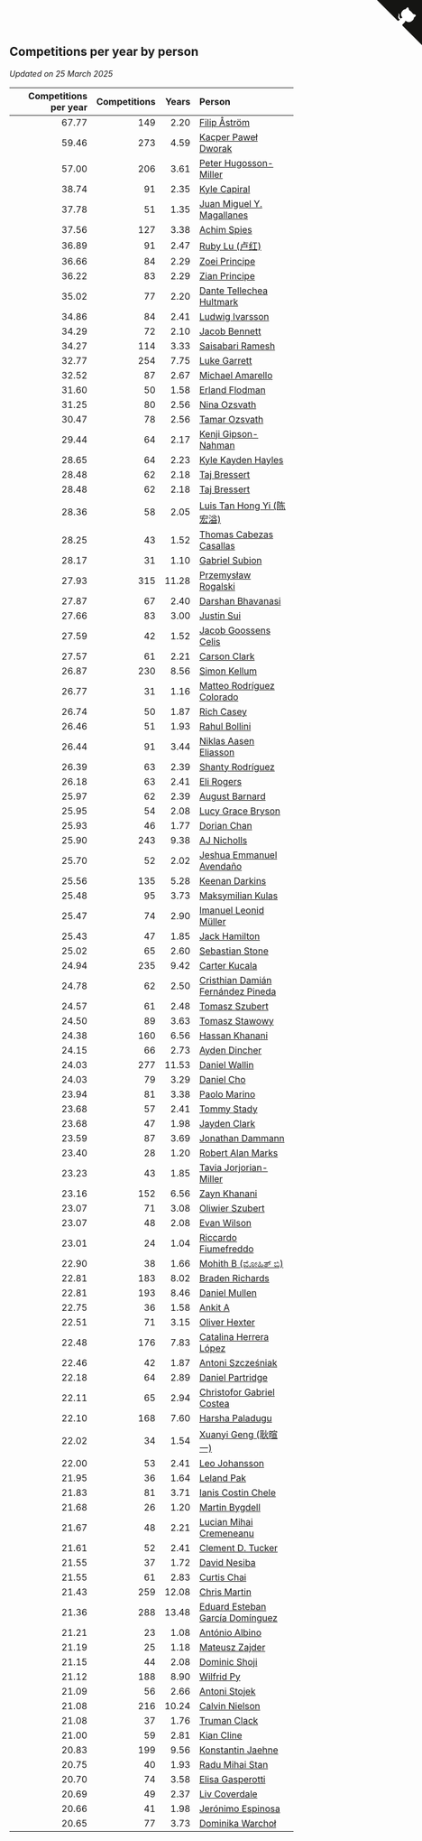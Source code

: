 ## Competitions per year by person

*Updated on 25 March 2025*

| Competitions per year | Competitions | Years | Person |
| ---: | ---: | ---: | :--- |
| 67.77 | 149 | 2.20 | [Filip Åström](https://www.worldcubeassociation.org/persons/2023ASTR01) |
| 59.46 | 273 | 4.59 | [Kacper Paweł Dworak](https://www.worldcubeassociation.org/persons/2020DWOR01) |
| 57.00 | 206 | 3.61 | [Peter Hugosson-Miller](https://www.worldcubeassociation.org/persons/2021HUGO01) |
| 38.74 | 91 | 2.35 | [Kyle Capiral](https://www.worldcubeassociation.org/persons/2022CAPI02) |
| 37.78 | 51 | 1.35 | [Juan Miguel Y. Magallanes](https://www.worldcubeassociation.org/persons/2023MAGA09) |
| 37.56 | 127 | 3.38 | [Achim Spies](https://www.worldcubeassociation.org/persons/2021SPIE01) |
| 36.89 | 91 | 2.47 | [Ruby Lu (卢红)](https://www.worldcubeassociation.org/persons/2022LURU01) |
| 36.66 | 84 | 2.29 | [Zoei Principe](https://www.worldcubeassociation.org/persons/2022PRIN09) |
| 36.22 | 83 | 2.29 | [Zian Principe](https://www.worldcubeassociation.org/persons/2022PRIN08) |
| 35.02 | 77 | 2.20 | [Dante Tellechea Hultmark](https://www.worldcubeassociation.org/persons/2023HULT01) |
| 34.86 | 84 | 2.41 | [Ludwig Ivarsson](https://www.worldcubeassociation.org/persons/2022IVAR01) |
| 34.29 | 72 | 2.10 | [Jacob Bennett](https://www.worldcubeassociation.org/persons/2023BENN04) |
| 34.27 | 114 | 3.33 | [Saisabari Ramesh](https://www.worldcubeassociation.org/persons/2021RAME01) |
| 32.77 | 254 | 7.75 | [Luke Garrett](https://www.worldcubeassociation.org/persons/2017GARR05) |
| 32.52 | 87 | 2.67 | [Michael Amarello](https://www.worldcubeassociation.org/persons/2022AMAR09) |
| 31.60 | 50 | 1.58 | [Erland Flodman](https://www.worldcubeassociation.org/persons/2023FLOD01) |
| 31.25 | 80 | 2.56 | [Nina Ozsvath](https://www.worldcubeassociation.org/persons/2022OZSV03) |
| 30.47 | 78 | 2.56 | [Tamar Ozsvath](https://www.worldcubeassociation.org/persons/2022OZSV04) |
| 29.44 | 64 | 2.17 | [Kenji Gipson-Nahman](https://www.worldcubeassociation.org/persons/2023GIPS01) |
| 28.65 | 64 | 2.23 | [Kyle Kayden Hayles](https://www.worldcubeassociation.org/persons/2022HAYL02) |
| 28.48 | 62 | 2.18 | [Taj Bressert](https://www.worldcubeassociation.org/persons/2023BRES01) |
| 28.48 | 62 | 2.18 | [Taj Bressert](https://www.worldcubeassociation.org/persons/2023BRES01) |
| 28.36 | 58 | 2.05 | [Luis Tan Hong Yi (陈宏溢)](https://www.worldcubeassociation.org/persons/2023YILU01) |
| 28.25 | 43 | 1.52 | [Thomas Cabezas Casallas](https://www.worldcubeassociation.org/persons/2023CASA08) |
| 28.17 | 31 | 1.10 | [Gabriel Subion](https://www.worldcubeassociation.org/persons/2024SUBI01) |
| 27.93 | 315 | 11.28 | [Przemysław Rogalski](https://www.worldcubeassociation.org/persons/2013ROGA02) |
| 27.87 | 67 | 2.40 | [Darshan Bhavanasi](https://www.worldcubeassociation.org/persons/2022BHAV01) |
| 27.66 | 83 | 3.00 | [Justin Sui](https://www.worldcubeassociation.org/persons/2022SUIJ01) |
| 27.59 | 42 | 1.52 | [Jacob Goossens Celis](https://www.worldcubeassociation.org/persons/2023CELI06) |
| 27.57 | 61 | 2.21 | [Carson Clark](https://www.worldcubeassociation.org/persons/2023CLAR02) |
| 26.87 | 230 | 8.56 | [Simon Kellum](https://www.worldcubeassociation.org/persons/2016KELL12) |
| 26.77 | 31 | 1.16 | [Matteo Rodríguez Colorado](https://www.worldcubeassociation.org/persons/2024COLO04) |
| 26.74 | 50 | 1.87 | [Rich Casey](https://www.worldcubeassociation.org/persons/2023CASE06) |
| 26.46 | 51 | 1.93 | [Rahul Bollini](https://www.worldcubeassociation.org/persons/2023BOLL01) |
| 26.44 | 91 | 3.44 | [Niklas Aasen Eliasson](https://www.worldcubeassociation.org/persons/2021ELIA01) |
| 26.39 | 63 | 2.39 | [Shanty Rodríguez](https://www.worldcubeassociation.org/persons/2022CUBI01) |
| 26.18 | 63 | 2.41 | [Eli Rogers](https://www.worldcubeassociation.org/persons/2022ROGE05) |
| 25.97 | 62 | 2.39 | [August Barnard](https://www.worldcubeassociation.org/persons/2022BARN21) |
| 25.95 | 54 | 2.08 | [Lucy Grace Bryson](https://www.worldcubeassociation.org/persons/2023BRYS01) |
| 25.93 | 46 | 1.77 | [Dorian Chan](https://www.worldcubeassociation.org/persons/2023DORI01) |
| 25.90 | 243 | 9.38 | [AJ Nicholls](https://www.worldcubeassociation.org/persons/2015NICH04) |
| 25.70 | 52 | 2.02 | [Jeshua Emmanuel Avendaño](https://www.worldcubeassociation.org/persons/2023AVEN01) |
| 25.56 | 135 | 5.28 | [Keenan Darkins](https://www.worldcubeassociation.org/persons/2019DARK02) |
| 25.48 | 95 | 3.73 | [Maksymilian Kulas](https://www.worldcubeassociation.org/persons/2021KULA02) |
| 25.47 | 74 | 2.90 | [Imanuel Leonid Müller](https://www.worldcubeassociation.org/persons/2022MULL02) |
| 25.43 | 47 | 1.85 | [Jack Hamilton](https://www.worldcubeassociation.org/persons/2023HAMI08) |
| 25.02 | 65 | 2.60 | [Sebastian Stone](https://www.worldcubeassociation.org/persons/2022STON09) |
| 24.94 | 235 | 9.42 | [Carter Kucala](https://www.worldcubeassociation.org/persons/2015KUCA01) |
| 24.78 | 62 | 2.50 | [Cristhian Damián Fernández Pineda](https://www.worldcubeassociation.org/persons/2022PINE05) |
| 24.57 | 61 | 2.48 | [Tomasz Szubert](https://www.worldcubeassociation.org/persons/2022SZUB02) |
| 24.50 | 89 | 3.63 | [Tomasz Stawowy](https://www.worldcubeassociation.org/persons/2021STAW01) |
| 24.38 | 160 | 6.56 | [Hassan Khanani](https://www.worldcubeassociation.org/persons/2018KHAN26) |
| 24.15 | 66 | 2.73 | [Ayden Dincher](https://www.worldcubeassociation.org/persons/2022DINC01) |
| 24.03 | 277 | 11.53 | [Daniel Wallin](https://www.worldcubeassociation.org/persons/2013WALL03) |
| 24.03 | 79 | 3.29 | [Daniel Cho](https://www.worldcubeassociation.org/persons/2021CHOD01) |
| 23.94 | 81 | 3.38 | [Paolo Marino](https://www.worldcubeassociation.org/persons/2021MARI04) |
| 23.68 | 57 | 2.41 | [Tommy Stady](https://www.worldcubeassociation.org/persons/2022STAD01) |
| 23.68 | 47 | 1.98 | [Jayden Clark](https://www.worldcubeassociation.org/persons/2023CLAR13) |
| 23.59 | 87 | 3.69 | [Jonathan Dammann](https://www.worldcubeassociation.org/persons/2021DAMM01) |
| 23.40 | 28 | 1.20 | [Robert Alan Marks](https://www.worldcubeassociation.org/persons/2024MARK03) |
| 23.23 | 43 | 1.85 | [Tavia Jorjorian-Miller](https://www.worldcubeassociation.org/persons/2023JORJ01) |
| 23.16 | 152 | 6.56 | [Zayn Khanani](https://www.worldcubeassociation.org/persons/2018KHAN28) |
| 23.07 | 71 | 3.08 | [Oliwier Szubert](https://www.worldcubeassociation.org/persons/2022SZUB01) |
| 23.07 | 48 | 2.08 | [Evan Wilson](https://www.worldcubeassociation.org/persons/2023WILS11) |
| 23.01 | 24 | 1.04 | [Riccardo Fiumefreddo](https://www.worldcubeassociation.org/persons/2024RICC01) |
| 22.90 | 38 | 1.66 | [Mohith B (ಮೋಹಿತ್ ಬಿ)](https://www.worldcubeassociation.org/persons/2023BMOH01) |
| 22.81 | 183 | 8.02 | [Braden Richards](https://www.worldcubeassociation.org/persons/2017RICH02) |
| 22.81 | 193 | 8.46 | [Daniel Mullen](https://www.worldcubeassociation.org/persons/2016MULL04) |
| 22.75 | 36 | 1.58 | [Ankit A](https://www.worldcubeassociation.org/persons/2023AANK01) |
| 22.51 | 71 | 3.15 | [Oliver Hexter](https://www.worldcubeassociation.org/persons/2022HEXT01) |
| 22.48 | 176 | 7.83 | [Catalina Herrera López](https://www.worldcubeassociation.org/persons/2017LOPE31) |
| 22.46 | 42 | 1.87 | [Antoni Szcześniak](https://www.worldcubeassociation.org/persons/2023SZCZ04) |
| 22.18 | 64 | 2.89 | [Daniel Partridge](https://www.worldcubeassociation.org/persons/2022PART02) |
| 22.11 | 65 | 2.94 | [Christofor Gabriel Costea](https://www.worldcubeassociation.org/persons/2022COST03) |
| 22.10 | 168 | 7.60 | [Harsha Paladugu](https://www.worldcubeassociation.org/persons/2017PALA08) |
| 22.02 | 34 | 1.54 | [Xuanyi Geng (耿暄一)](https://www.worldcubeassociation.org/persons/2023GENG02) |
| 22.00 | 53 | 2.41 | [Leo Johansson](https://www.worldcubeassociation.org/persons/2022JOHA08) |
| 21.95 | 36 | 1.64 | [Leland Pak](https://www.worldcubeassociation.org/persons/2023PAKL02) |
| 21.83 | 81 | 3.71 | [Ianis Costin Chele](https://www.worldcubeassociation.org/persons/2021CHEL01) |
| 21.68 | 26 | 1.20 | [Martin Bygdell](https://www.worldcubeassociation.org/persons/2024BYGD01) |
| 21.67 | 48 | 2.21 | [Lucian Mihai Cremeneanu](https://www.worldcubeassociation.org/persons/2023CREM01) |
| 21.61 | 52 | 2.41 | [Clement D. Tucker](https://www.worldcubeassociation.org/persons/2022TUCK09) |
| 21.55 | 37 | 1.72 | [David Nesiba](https://www.worldcubeassociation.org/persons/2023NESI01) |
| 21.55 | 61 | 2.83 | [Curtis Chai](https://www.worldcubeassociation.org/persons/2022CHAI02) |
| 21.43 | 259 | 12.08 | [Chris Martin](https://www.worldcubeassociation.org/persons/2013MART03) |
| 21.36 | 288 | 13.48 | [Eduard Esteban García Domínguez](https://www.worldcubeassociation.org/persons/2011EDUA01) |
| 21.21 | 23 | 1.08 | [António Albino](https://www.worldcubeassociation.org/persons/2024ALBI01) |
| 21.19 | 25 | 1.18 | [Mateusz Zajder](https://www.worldcubeassociation.org/persons/2024ZAJD01) |
| 21.15 | 44 | 2.08 | [Dominic Shoji](https://www.worldcubeassociation.org/persons/2023SHOJ01) |
| 21.12 | 188 | 8.90 | [Wilfrid Py](https://www.worldcubeassociation.org/persons/2016PYWI01) |
| 21.09 | 56 | 2.66 | [Antoni Stojek](https://www.worldcubeassociation.org/persons/2022STOJ03) |
| 21.08 | 216 | 10.24 | [Calvin Nielson](https://www.worldcubeassociation.org/persons/2014NIEL03) |
| 21.08 | 37 | 1.76 | [Truman Clack](https://www.worldcubeassociation.org/persons/2023CLAC02) |
| 21.00 | 59 | 2.81 | [Kian Cline](https://www.worldcubeassociation.org/persons/2022CLIN01) |
| 20.83 | 199 | 9.56 | [Konstantin Jaehne](https://www.worldcubeassociation.org/persons/2015JAEH01) |
| 20.75 | 40 | 1.93 | [Radu Mihai Stan](https://www.worldcubeassociation.org/persons/2023STAN09) |
| 20.70 | 74 | 3.58 | [Elisa Gasperotti](https://www.worldcubeassociation.org/persons/2021GASP01) |
| 20.69 | 49 | 2.37 | [Liv Coverdale](https://www.worldcubeassociation.org/persons/2022COVE02) |
| 20.66 | 41 | 1.98 | [Jerónimo Espinosa](https://www.worldcubeassociation.org/persons/2023ESPI07) |
| 20.65 | 77 | 3.73 | [Dominika Warchoł](https://www.worldcubeassociation.org/persons/2021WARC01) |


<a href="https://github.com/jonatanklosko/wca_statistics" class="github-corner" aria-label="View source on Github"><svg width="80" height="80" viewBox="0 0 250 250" style="fill:#151513; color:#fff; position: absolute; top: 0; border: 0; right: 0;" aria-hidden="true"><path d="M0,0 L115,115 L130,115 L142,142 L250,250 L250,0 Z"></path><path d="M128.3,109.0 C113.8,99.7 119.0,89.6 119.0,89.6 C122.0,82.7 120.5,78.6 120.5,78.6 C119.2,72.0 123.4,76.3 123.4,76.3 C127.3,80.9 125.5,87.3 125.5,87.3 C122.9,97.6 130.6,101.9 134.4,103.2" fill="currentColor" style="transform-origin: 130px 106px;" class="octo-arm"></path><path d="M115.0,115.0 C114.9,115.1 118.7,116.5 119.8,115.4 L133.7,101.6 C136.9,99.2 139.9,98.4 142.2,98.6 C133.8,88.0 127.5,74.4 143.8,58.0 C148.5,53.4 154.0,51.2 159.7,51.0 C160.3,49.4 163.2,43.6 171.4,40.1 C171.4,40.1 176.1,42.5 178.8,56.2 C183.1,58.6 187.2,61.8 190.9,65.4 C194.5,69.0 197.7,73.2 200.1,77.6 C213.8,80.2 216.3,84.9 216.3,84.9 C212.7,93.1 206.9,96.0 205.4,96.6 C205.1,102.4 203.0,107.8 198.3,112.5 C181.9,128.9 168.3,122.5 157.7,114.1 C157.9,116.9 156.7,120.9 152.7,124.9 L141.0,136.5 C139.8,137.7 141.6,141.9 141.8,141.8 Z" fill="currentColor" class="octo-body"></path></svg></a><style>.github-corner:hover .octo-arm{animation:octocat-wave 560ms ease-in-out}@keyframes octocat-wave{0%,100%{transform:rotate(0)}20%,60%{transform:rotate(-25deg)}40%,80%{transform:rotate(10deg)}}@media (max-width:500px){.github-corner:hover .octo-arm{animation:none}.github-corner .octo-arm{animation:octocat-wave 560ms ease-in-out}}</style>

